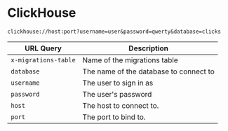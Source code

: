 # ClickHouse

`clickhouse://host:port?username=user&password=qwerty&database=clicks`

| URL Query  | Description |
|------------|-------------|
| `x-migrations-table`| Name of the migrations table |
| `database` | The name of the database to connect to |
| `username` | The user to sign in as |
| `password` | The user's password | 
| `host` | The host to connect to. |
| `port` | The port to bind to. |
